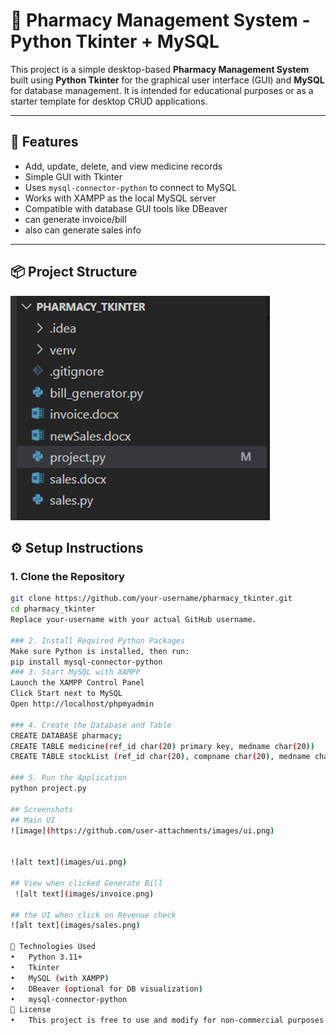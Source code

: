 # 💊 Pharmacy Management System - Python Tkinter + MySQL

This project is a simple desktop-based **Pharmacy Management System** built using **Python Tkinter** for the graphical user interface (GUI) and **MySQL** for database management. It is intended for educational purposes or as a starter template for desktop CRUD applications.

---

## 🧰 Features

- Add, update, delete, and view medicine records
- Simple GUI with Tkinter
- Uses `mysql-connector-python` to connect to MySQL
- Works with XAMPP as the local MySQL server
- Compatible with database GUI tools like DBeaver
- can generate invoice/bill
- also can generate sales info

---

## 📦 Project Structure
 
 ![alt text](images/image-2.png)

## ⚙️ Setup Instructions

### 1. Clone the Repository

```bash
git clone https://github.com/your-username/pharmacy_tkinter.git
cd pharmacy_tkinter
Replace your-username with your actual GitHub username.

### 2. Install Required Python Packages
Make sure Python is installed, then run:
pip install mysql-connector-python
### 3. Start MySQL with XAMPP
Launch the XAMPP Control Panel
Click Start next to MySQL
Open http://localhost/phpmyadmin

### 4. Create the Database and Table
CREATE DATABASE pharmacy;
CREATE TABLE medicine(ref_id char(20) primary key, medname char(20))
CREATE TABLE stockList (ref_id char(20), compname char(20), medname char(20), typoMed char(20), issueDate DATE, expDate DATE,uses char(20), sideEff char(20), dos char(20), price decimal(10,2), qty char(20), rack char(20))

### 5. Run the Application
python project.py

## Screenshots
## Main UI
![image](https://github.com/user-attachments/images/ui.png)


![alt text](images/ui.png)
 
## View when clicked Generate Bill
 ![alt text](images/invoice.png)

## the UI when click on Revenue check 
![alt text](images/sales.png)

🧠 Technologies Used
•	Python 3.11+
•	Tkinter
•	MySQL (with XAMPP)
•	DBeaver (optional for DB visualization)
•	mysql-connector-python
📝 License
•	This project is free to use and modify for non-commercial purposes. 
